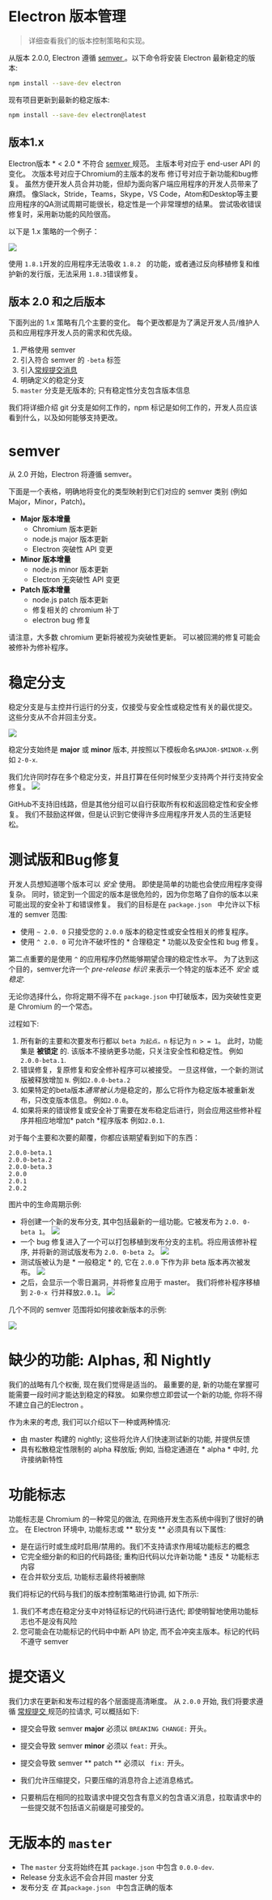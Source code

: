 # Electron 版本管理

> 详细查看我们的版本控制策略和实现。

从版本 2.0.0, Electron 遵循 [ semver ](#semver)。以下命令将安装 Electron 最新稳定的版本:

```sh
npm install --save-dev electron
```

现有项目更新到最新的稳定版本:

```sh
npm install --save-dev electron@latest
```

## 版本1.x

Electron版本 * < 2.0 * 不符合 [ semver ](http://semver.org) 规范。 主版本号对应于 end-user API 的变化。 次版本号对应于Chromium的主版本的发布 修订号对应于新功能和bug修复。 虽然方便开发人员合并功能，但却为面向客户端应用程序的开发人员带来了麻烦。 像Slack，Stride，Teams，Skype，VS Code，Atom和Desktop等主要应用程序的QA测试周期可能很长，稳定性是一个非常理想的结果。 尝试吸收错误修复时，采用新功能的风险很高。

以下是 1.x 策略的一个例子：

![](../images/versioning-sketch-0.png)

使用 `1.8.1`开发的应用程序无法吸收 `1.8.2 ` 的功能，或者通过反向移植修复和维护新的发行版，无法采用 `1.8.3`错误修复。

## 版本 2.0 和之后版本

下面列出的 1.x 策略有几个主要的变化。 每个更改都是为了满足开发人员/维护人员和应用程序开发人员的需求和优先级。

1. 严格使用 semver
2. 引入符合 semver 的 `-beta` 标签
3. 引入[常规提交消息](https://conventionalcommits.org/)
4. 明确定义的稳定分支
5. `master` 分支是无版本的; 只有稳定性分支包含版本信息

我们将详细介绍 git 分支是如何工作的，npm 标记是如何工作的，开发人员应该看到什么，以及如何能够支持更改。

# semver

从 2.0 开始，Electron 将遵循 semver。

下面是一个表格，明确地将变化的类型映射到它们对应的 semver 类别 (例如Major，Minor，Patch)。

* **Major 版本增量** 
    * Chromium 版本更新
    * node.js major 版本更新
    * Electron 突破性 API 变更
* **Minor 版本增量** 
    * node.js minor 版本更新
    * Electron 无突破性 API 变更
* **Patch 版本增量** 
    * node.js patch 版本更新
    * 修复相关的 chromium 补丁
    * electron bug 修复

请注意，大多数 chromium 更新将被视为突破性更新。 可以被回溯的修复可能会被修补为修补程序。

# 稳定分支

稳定分支是与主控并行运行的分支，仅接受与安全性或稳定性有关的最优提交。 这些分支从不合并回主分支。

![](../images/versioning-sketch-1.png)

稳定分支始终是 **major** 或 **minor** 版本, 并按照以下模板命名`$MAJOR-$MINOR-x`.例如 `2-0-x`.

我们允许同时存在多个稳定分支，并且打算在任何时候至少支持两个并行支持安全修复。 ![](../images/versioning-sketch-2.png)

GitHub不支持旧线路，但是其他分组可以自行获取所有权和返回稳定性和安全修复。 我们不鼓励这样做，但是认识到它使得许多应用程序开发人员的生活更轻松。

# 测试版和Bug修复

开发人员想知道哪个版本可以 *安全* 使用。 即使是简单的功能也会使应用程序变得复杂。 同时，锁定到一个固定的版本是很危险的，因为你忽略了自你的版本以来可能出现的安全补丁和错误修复。 我们的目标是在 `package.json ` 中允许以下标准的 semver 范围:

* 使用 ` ~ 2.0. 0 ` 只接受您的 ` 2.0.0 ` 版本的稳定性或安全性相关的修复程序。
* 使用 ` ^ 2.0. 0 ` 可允许不破坏性的 * 合理稳定 * 功能以及安全性和 bug 修复。

第二点重要的是使用 `^` 的应用程序仍然能够期望合理的稳定性水平。 为了达到这个目的，semver允许一个 *pre-release 标识* 来表示一个特定的版本还不 *安全* 或 *稳定*.

无论你选择什么，你将定期不得不在 `package.json` 中打破版本，因为突破性变更是 Chromium 的一个常态。

过程如下:

1. 所有新的主要和次要发布行都以 ` beta 为起点。n ` 标记为 ` n > = 1 `。 此时，功能集是 **被锁定** 的. 该版本不接纳更多功能，只关注安全性和稳定性。 例如 `2.0.0-beta.1`.
2. 错误修复，复原修复和安全修补程序可以被接受。 一旦这样做，一个新的测试版被释放增加 `N`. 例如`2.0.0-beta.2`
3. 如果特定的beta版本*通常被认为*是稳定的，那么它将作为稳定版本被重新发布，只改变版本信息。 例如`2.0.0`。
4. 如果将来的错误修复或安全补丁需要在发布稳定后进行，则会应用这些修补程序并相应地增加* patch *程序版本 例如`2.0.1`.

对于每个主要和次要的颠覆，你都应该期望看到如下的东西：

```text
2.0.0-beta.1
2.0.0-beta.2
2.0.0-beta.3
2.0.0
2.0.1
2.0.2
```

图片中的生命周期示例:

* 将创建一个新的发布分支, 其中包括最新的一组功能。它被发布为 ` 2.0. 0-beta 1 `。 ![](../images/versioning-sketch-3.png)
* 一个 bug 修复进入了一个可以打包移植到发布分支的主机。将应用该修补程序, 并将新的测试版发布为 ` 2.0. 0-beta 2 `。 ![](../images/versioning-sketch-4.png)
* 测试版被认为是 * 一般稳定 * 的, 它在 ` 2.0.0 ` 下作为非 beta 版本再次被发布。 ![](../images/versioning-sketch-5.png)
* 之后，会显示一个零日漏洞，并将修复应用于 master。 我们将修补程序移植到 `2-0-x `行并释放` 2.0.1 `。 ![](../images/versioning-sketch-6.png)

几个不同的 semver 范围将如何接收新版本的示例:

![](../images/versioning-sketch-7.png)

# 缺少的功能: Alphas, 和 Nightly

我们的战略有几个权衡, 现在我们觉得是适当的。 最重要的是, 新的功能在掌握可能需要一段时间才能达到稳定的释放。 如果你想立即尝试一个新的功能, 你将不得不建立自己的Electron 。

作为未来的考虑, 我们可以介绍以下一种或两种情况:

* 由 master 构建的 nightly; 这些将允许人们快速测试新的功能, 并提供反馈
* 具有松散稳定性限制的 alpha 释放版; 例如, 当稳定通道在 * alpha * 中时, 允许接纳新特性

# 功能标志

功能标志是 Chromium 的一种常见的做法, 在网络开发生态系统中得到了很好的确立。 在 Electron 环境中, 功能标志或 ** 软分支 ** 必须具有以下属性:

* 是在运行时或生成时启用/禁用的。我们不支持请求作用域功能标志的概念
* 它完全细分新的和旧的代码路径; 重构旧代码以允许新功能 * 违反 * 功能标志内容
* 在合并软分支后, 功能标志最终将被删除

我们将标记的代码与我们的版本控制策略进行协调, 如下所示:

1. 我们不考虑在稳定分支中对特征标记的代码进行迭代; 即使明智地使用功能标志也不是没有风险
2. 您可能会在功能标记的代码中中断 API 协定, 而不会冲突主版本。标记的代码不遵守 semver

# 提交语义

我们力求在更新和发布过程的各个层面提高清晰度。 从 ` 2.0.0 ` 开始, 我们将要求遵循 [ 常规提交 ](https://conventionalcommits.org/) 规范的拉请求, 可以概括如下:

* 提交会导致 semver **major** 必须以 `BREAKING CHANGE:` 开头。
* 提交会导致 semver **minor** 必须以 `feat:` 开头。
* 提交会导致 semver ** patch ** 必须以 ` fix:` 开头。

* 我们允许压缩提交，只要压缩的消息符合上述消息格式。

* 只要稍后在相同的拉取请求中提交包含有意义的包含语义消息，拉取请求中的一些提交就不包括语义前缀是可接受的。

# 无版本的 `master`

* The `master` 分支将始终在其 `package.json` 中包含 `0.0.0-dev`.
* Release 分支永远不会合并回 master 分支
* 发布分支 *在* 其`package.json ` 中包含正确的版本
